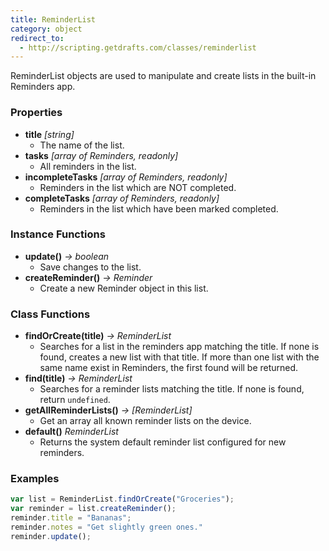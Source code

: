 ```yaml
---
title: ReminderList
category: object
redirect_to:
  - http://scripting.getdrafts.com/classes/reminderlist
---
```


ReminderList objects are used to manipulate and create lists in the built-in Reminders app.

### Properties

- **title** *[string]*
  - The name of the list.
- **tasks** *[array of Reminders, readonly]*
  - All reminders in the list.
- **incompleteTasks** *[array of Reminders, readonly]*
  - Reminders in the list which are NOT completed.
- **completeTasks** *[array of Reminders, readonly]*
  - Reminders in the list which have been marked completed.

### Instance Functions

- **update()** *-> boolean*
  - Save changes to the list.
- **createReminder()** *-> Reminder*
  - Create a new Reminder object in this list.

### Class Functions

- **findOrCreate(title)** *-> ReminderList*
  - Searches for a list in the reminders app matching the title.  If none is found, creates a new list with that title.  If more than one list with the same name exist in Reminders, the first found will be returned.
- **find(title)** *-> ReminderList*
  - Searches for a reminder lists matching the title.  If none is found, return `undefined`.
- **getAllReminderLists()** *-> [ReminderList]*
  - Get an array all known reminder lists on the device.
- **default()** *ReminderList*
  - Returns the system default reminder list configured for new reminders.

### Examples

```javascript
var list = ReminderList.findOrCreate("Groceries");
var reminder = list.createReminder();
reminder.title = "Bananas";
reminder.notes = "Get slightly green ones."
reminder.update();
```
